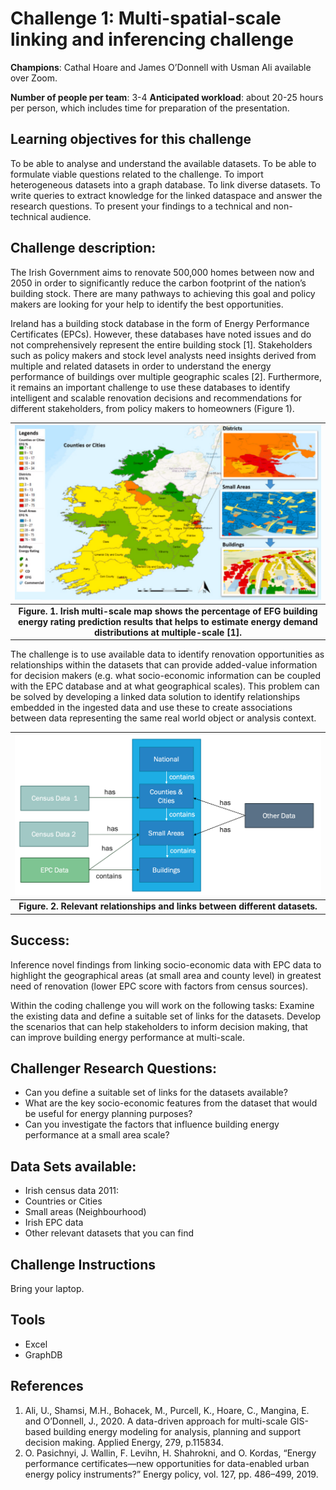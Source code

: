 # Challenge 1: Multi-spatial-scale linking and inferencing challenge

**Champions**: Cathal Hoare and James O’Donnell with Usman Ali available over Zoom. 

**Number of people per team**: 3-4
**Anticipated workload**: about 20-25 hours per person, which includes time for preparation of the presentation.

## Learning objectives for this challenge
To be able to analyse and understand the available datasets. 
To be able to formulate viable questions related to the challenge.
To import heterogeneous datasets into a graph database.
To link diverse datasets.
To write queries to extract knowledge for the linked dataspace and answer the research questions.
To present your findings to a technical and non-technical audience.

## Challenge description: 

The Irish Government aims to renovate 500,000 homes between now and 2050 in order to significantly reduce the carbon footprint of the nation’s building stock. There are many pathways to achieving this goal and policy makers are looking for your help to identify the best opportunities. 

Ireland has a building stock database in the form of Energy Performance Certificates  (EPCs). However, these databases have noted issues and do not comprehensively represent the entire building stock [1]. Stakeholders such as policy makers and stock level analysts need insights derived from multiple and related datasets in order to understand the energy performance of buildings over multiple geographic scales [2]. Furthermore, it remains an important challenge to use these databases to identify intelligent and scalable renovation decisions and recommendations for different stakeholders, from policy makers to homeowners (Figure 1).

| ![figure1](public/figure1.png) |
|:--:|
| <b>Figure. 1. Irish multi-scale map shows the percentage of EFG building energy rating prediction results that helps to estimate energy demand distributions at multiple-scale [1].</b>|

The challenge is to use available data to identify renovation opportunities as relationships within the datasets that can provide added-value information for decision makers (e.g. what socio-economic information can be coupled with the EPC database and at what geographical scales).  This problem can be solved by developing a linked data solution to identify relationships embedded in the ingested data and use these to create associations between data representing the same real world object or analysis context.

| ![figure2](public/figure2.png) |
|:--:|
| <b>Figure. 2. Relevant relationships and links between different datasets.</b>|


## Success:
Inference novel findings from linking socio-economic data with EPC data to highlight the geographical areas (at small area and county level) in greatest need of renovation (lower EPC score with factors from census sources). 

Within the coding challenge you will work on the following tasks:
Examine the existing data and define a suitable set of links for the datasets.
Develop the scenarios that can help stakeholders to inform decision making, that can improve building energy performance at multi-scale.

## Challenger Research Questions:
* Can you define a suitable set of links for the datasets available?
* What are the key socio-economic features from the dataset that would be useful for energy planning purposes?
* Can you investigate the factors that influence building energy performance at a small area scale?

## Data Sets available: 
* Irish census data 2011: 
* Countries or Cities
* Small areas (Neighbourhood) 
* Irish EPC data
* Other relevant datasets that you can find

## Challenge Instructions
Bring your laptop.

## Tools
* Excel
* GraphDB

## References
1. Ali, U., Shamsi, M.H., Bohacek, M., Purcell, K., Hoare, C., Mangina, E. and O’Donnell, J., 2020. A data-driven approach for multi-scale GIS-based building energy modeling for analysis, planning and support decision making. Applied Energy, 279, p.115834.
2. O. Pasichnyi, J. Wallin, F. Levihn, H. Shahrokni, and O. Kordas, “Energy performance certificates—new opportunities for data-enabled urban energy policy instruments?” Energy policy, vol. 127, pp. 486–499, 2019.
